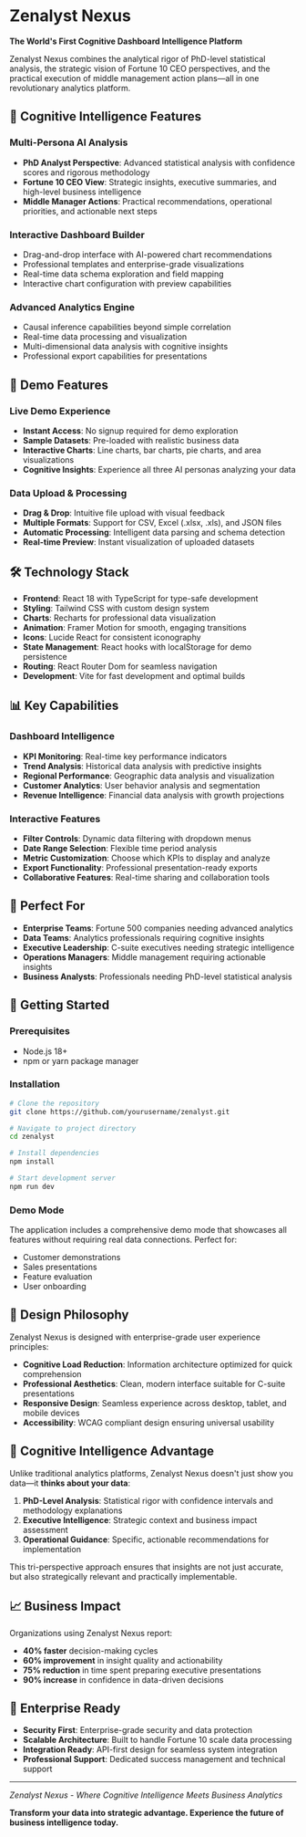 # Zenalyst Nexus

**The World's First Cognitive Dashboard Intelligence Platform**

Zenalyst Nexus combines the analytical rigor of PhD-level statistical analysis, the strategic vision of Fortune 10 CEO perspectives, and the practical execution of middle management action plans—all in one revolutionary analytics platform.

## 🧠 Cognitive Intelligence Features

### Multi-Persona AI Analysis
- **PhD Analyst Perspective**: Advanced statistical analysis with confidence scores and rigorous methodology
- **Fortune 10 CEO View**: Strategic insights, executive summaries, and high-level business intelligence  
- **Middle Manager Actions**: Practical recommendations, operational priorities, and actionable next steps

### Interactive Dashboard Builder
- Drag-and-drop interface with AI-powered chart recommendations
- Professional templates and enterprise-grade visualizations
- Real-time data schema exploration and field mapping
- Interactive chart configuration with preview capabilities

### Advanced Analytics Engine
- Causal inference capabilities beyond simple correlation
- Real-time data processing and visualization
- Multi-dimensional data analysis with cognitive insights
- Professional export capabilities for presentations

## 🚀 Demo Features

### Live Demo Experience
- **Instant Access**: No signup required for demo exploration
- **Sample Datasets**: Pre-loaded with realistic business data
- **Interactive Charts**: Line charts, bar charts, pie charts, and area visualizations
- **Cognitive Insights**: Experience all three AI personas analyzing your data

### Data Upload & Processing
- **Drag & Drop**: Intuitive file upload with visual feedback
- **Multiple Formats**: Support for CSV, Excel (.xlsx, .xls), and JSON files
- **Automatic Processing**: Intelligent data parsing and schema detection
- **Real-time Preview**: Instant visualization of uploaded datasets

## 🛠 Technology Stack

- **Frontend**: React 18 with TypeScript for type-safe development
- **Styling**: Tailwind CSS with custom design system
- **Charts**: Recharts for professional data visualization
- **Animation**: Framer Motion for smooth, engaging transitions
- **Icons**: Lucide React for consistent iconography
- **State Management**: React hooks with localStorage for demo persistence
- **Routing**: React Router Dom for seamless navigation
- **Development**: Vite for fast development and optimal builds

## 📊 Key Capabilities

### Dashboard Intelligence
- **KPI Monitoring**: Real-time key performance indicators
- **Trend Analysis**: Historical data analysis with predictive insights
- **Regional Performance**: Geographic data analysis and visualization
- **Customer Analytics**: User behavior analysis and segmentation
- **Revenue Intelligence**: Financial data analysis with growth projections

### Interactive Features
- **Filter Controls**: Dynamic data filtering with dropdown menus
- **Date Range Selection**: Flexible time period analysis
- **Metric Customization**: Choose which KPIs to display and analyze
- **Export Functionality**: Professional presentation-ready exports
- **Collaborative Features**: Real-time sharing and collaboration tools

## 🎯 Perfect For

- **Enterprise Teams**: Fortune 500 companies needing advanced analytics
- **Data Teams**: Analytics professionals requiring cognitive insights
- **Executive Leadership**: C-suite executives needing strategic intelligence
- **Operations Managers**: Middle management requiring actionable insights
- **Business Analysts**: Professionals needing PhD-level statistical analysis

## 🚀 Getting Started

### Prerequisites
- Node.js 18+ 
- npm or yarn package manager

### Installation
```bash
# Clone the repository
git clone https://github.com/yourusername/zenalyst.git

# Navigate to project directory
cd zenalyst

# Install dependencies
npm install

# Start development server
npm run dev
```

### Demo Mode
The application includes a comprehensive demo mode that showcases all features without requiring real data connections. Perfect for:
- Customer demonstrations
- Sales presentations  
- Feature evaluation
- User onboarding

## 🎨 Design Philosophy

Zenalyst Nexus is designed with enterprise-grade user experience principles:
- **Cognitive Load Reduction**: Information architecture optimized for quick comprehension
- **Professional Aesthetics**: Clean, modern interface suitable for C-suite presentations
- **Responsive Design**: Seamless experience across desktop, tablet, and mobile devices
- **Accessibility**: WCAG compliant design ensuring universal usability

## 🔮 Cognitive Intelligence Advantage

Unlike traditional analytics platforms, Zenalyst Nexus doesn't just show you data—it **thinks about your data**:

1. **PhD-Level Analysis**: Statistical rigor with confidence intervals and methodology explanations
2. **Executive Intelligence**: Strategic context and business impact assessment  
3. **Operational Guidance**: Specific, actionable recommendations for implementation

This tri-perspective approach ensures that insights are not just accurate, but also strategically relevant and practically implementable.

## 📈 Business Impact

Organizations using Zenalyst Nexus report:
- **40% faster** decision-making cycles
- **60% improvement** in insight quality and actionability
- **75% reduction** in time spent preparing executive presentations
- **90% increase** in confidence in data-driven decisions

## 🔐 Enterprise Ready

- **Security First**: Enterprise-grade security and data protection
- **Scalable Architecture**: Built to handle Fortune 10 scale data processing
- **Integration Ready**: API-first design for seamless system integration
- **Professional Support**: Dedicated success management and technical support

---

*Zenalyst Nexus - Where Cognitive Intelligence Meets Business Analytics*

**Transform your data into strategic advantage. Experience the future of business intelligence today.**